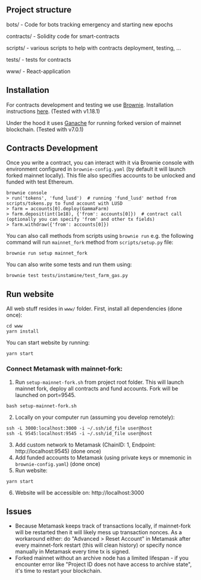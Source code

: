 ## Project structure

bots/ - Code for bots tracking emergency and starting new epochs

contracts/ - Solidity code for smart-contracts

scripts/ - various scripts to help with contracts deployment, testing, ...

tests/ - tests for contracts

www/ - React-application


## Installation
For contracts development and testing we use [Brownie](https://eth-brownie.readthedocs.io/en/stable/). Installation instructions [here](https://github.com/eth-brownie/brownie#installation). (Tested with v1.18.1)

Under the hood it uses [Ganache](https://github.com/trufflesuite/ganache) for running forked version of mainnet blockchain. (Tested with v7.0.1)

## Contracts Development
Once you write a contract, you can interact with it via Brownie console with environment configured in ```brownie-config.yaml``` (by default it will launch forked mainnet locally). This file also specifies accounts to be unlocked and funded with test Ethereum.

```
brownie console
> run('tokens', 'fund_lusd')  # running 'fund_lusd' method from scripts/tokens.py to fund account with LUSD
> farm = accounts[0].deploy(GammaFarm)
> farm.deposit(int(1e18), {'from': accounts[0]})  # contract call (optionally you can specify 'from' and other tx fields)
> farm.withdraw({'from': accounts[0]})
```

You can also call methods from scripts using ```brownie run``` e.g. the following command will run ```mainnet_fork``` method from ```scripts/setup.py``` file:
```
brownie run setup mainnet_fork
```

You can also write some tests and run them using:
```
brownie test tests/instamine/test_farm_gas.py
```

## Run website
All web stuff resides in ```www/``` folder. First, install all dependencies (done once):
```
cd www
yarn install
```

You can start website by running:
```
yarn start
```

### Connect Metamask with mainnet-fork:
1) Run ```setup-mainnet-fork.sh``` from project root folder. This will launch mainnet fork, deploy all contracts and fund accounts. Fork will be launched on port=9545.
```
bash setup-mainnet-fork.sh
```
2) Locally on your computer run (assuming you develop remotely):
```
ssh -L 3000:localhost:3000 -i ~/.ssh/id_file user@host
ssh -L 9545:localhost:9545 -i ~/.ssh/id_file user@host
```
3) Add custom network to Metamask (ChainID: 1, Endpoint: http://localhost:9545) (done once)
4) Add funded accounts to Metamask (using private keys or mnemonic in ```brownie-config.yaml```) (done once)
5) Run website:
```
yarn start
```
6) Website will be accessible on: http://localhost:3000


## Issues
- Because Metamask keeps track of transactions locally, if mainnet-fork will be restarted then it will likely mess up transaction nonces. As a workaround either: do "Advanced > Reset Account" in Metamask after every mainnet-fork restart (this will clean history) or specify nonce manually in Metamask every time tx is signed.
- Forked mainnet without an archive node has a limited lifespan - if you encounter error like "Project ID does not have access to archive state", it's time to restart your blockchain.
